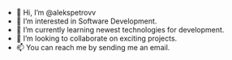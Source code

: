 - 👋 Hi, I’m @alekspetrovv
- 👀 I’m interested in Software Development.
- 🌱 I’m currently learning newest technologies for development.
- 💞️ I’m looking to collaborate on exciting projects.
- 📫 You can reach me by sending me an email.

<!---
alekspetrovv/alekspetrovv is a ✨ special ✨ repository because its `README.md` (this file) appears on your GitHub profile.
You can click the Preview link to take a look at your changes.
--->

